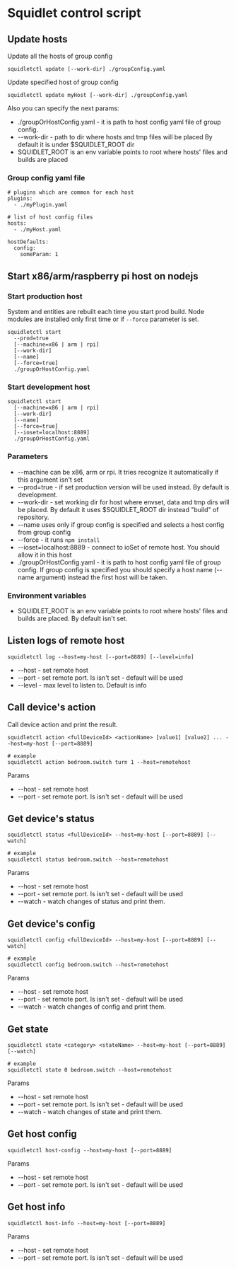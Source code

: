 # Squidlet control script

## Update hosts

Update all the hosts of group config

    squidletctl update [--work-dir] ./groupConfig.yaml

Update specified host of group config 

    squidletctl update myHost [--work-dir] ./groupConfig.yaml
    
Also you can specify the next params:

* ./groupOrHostConfig.yaml - it is path to host config yaml file of group config.
* --work-dir - path to dir where hosts and tmp files will be placed
  By default it is under $SQUIDLET_ROOT dir
* SQUIDLET_ROOT is an env variable points to root where hosts' files and builds are placed


### Group config yaml file

    # plugins which are common for each host
    plugins:
      - ./myPlugin.yaml
      
    # list of host config files
    hosts:
      - ./myHost.yaml

    hostDefaults:
      config:
        someParam: 1


## Start x86/arm/raspberry pi host on nodejs
 
### Start production host

System and entities are rebuilt each time you start prod build. Node modules are installed
only first time or if `--force` parameter is set.

    squidletctl start
      --prod=true
      [--machine=x86 | arm | rpi]
      [--work-dir]
      [--name]
      [--force=true]
      ./groupOrHostConfig.yaml

### Start development host

    squidletctl start
      [--machine=x86 | arm | rpi]
      [--work-dir]
      [--name]
      [--force=true]
      [--ioset=localhost:8889]
      ./groupOrHostConfig.yaml

### Parameters

* --machine can be x86, arm or rpi. It tries recognize it automatically if this argument isn't set
* --prod=true - if set production version will be used instead. By default is development.
* --work-dir - set working dir for host where envset, data and tmp dirs will be placed.
  By default it uses $SQUIDLET_ROOT dir instead "build" of repository.
* --name uses only if group config is specified
  and selects a host config from group config
* --force - it runs `npm install`
* --ioset=localhost:8889 - connect to ioSet of remote host. You should allow it in this host
* ./groupOrHostConfig.yaml - it is path to host config yaml file of group config.
  If group config is specified you should specify a host name (--name argument)
  instead the first host will be taken.

### Environment variables

* SQUIDLET_ROOT is an env variable points to root where hosts' files and builds are placed.
  By default isn't set.


## Listen logs of remote host

    squidletctl log --host=my-host [--port=8889] [--level=info]
    
* --host - set remote host
* --port - set remote port. Is isn't set - default will be used
* --level - max level to listen to. Default is info


## Call device's action

Call device action and print the result.


    squidletctl action <fullDeviceId> <actionName> [value1] [value2] ... --host=my-host [--port=8889]

    # example
    squidletctl action bedroom.switch turn 1 --host=remotehost

Params
* --host - set remote host
* --port - set remote port. Is isn't set - default will be used


## Get device's status

    squidletctl status <fullDeviceId> --host=my-host [--port=8889] [--watch]
    
    # example
    squidletctl status bedroom.switch --host=remotehost
    
Params
* --host - set remote host
* --port - set remote port. Is isn't set - default will be used
* --watch - watch changes of status and print them.

## Get device's config

    squidletctl config <fullDeviceId> --host=my-host [--port=8889] [--watch]
    
    # example
    squidletctl config bedroom.switch --host=remotehost
    
Params
* --host - set remote host
* --port - set remote port. Is isn't set - default will be used
* --watch - watch changes of config and print them.

## Get state

    squidletctl state <category> <stateName> --host=my-host [--port=8889] [--watch]
    
    # example
    squidletctl state 0 bedroom.switch --host=remotehost
        
Params
* --host - set remote host
* --port - set remote port. Is isn't set - default will be used
* --watch - watch changes of state and print them.

## Get host config

    squidletctl host-config --host=my-host [--port=8889]
    
Params
* --host - set remote host
* --port - set remote port. Is isn't set - default will be used

## Get host info

    squidletctl host-info --host=my-host [--port=8889]
    
Params
* --host - set remote host
* --port - set remote port. Is isn't set - default will be used
